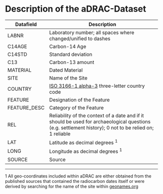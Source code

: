 # Description of the aDRAC-Dataset

| Datafield | Description |
|-----------|-------------|
| LABNR | Laboratory number; all spaces where changed/unified to dashes |
| C14AGE | Carbon-14 Age |
| C14STD | Standard deviation |
| C13 | Carbon-13 amount |
| MATERIAL | Dated Material |
| SITE | Name of the Site |
| COUNTRY | [ISO 3166-1 alpha-3](https://en.wikipedia.org/wiki/ISO_3166-1) three-letter country code |
| FEATURE | Designation of the Feature |
| FEATURE_DESC | Category of the Feature |
| REL | Reliability of the context of a date and if it should be used for archaeological questions (e.g. settlement history); 0 not to be relied on; 1 reliable |
| LAT | Latitude as decimal degrees <sup>1</sup> |
| LONG | Longitude as decimal degrees <sup>1</sup> |
| SOURCE | Source |

---
1 All geo-coordinates included within aDRAC are either obtained from the published sources that contained the radiocarbon dates itself or were derived by searching for the name of the site within [geonames.org](http://www.geonames.org/)
